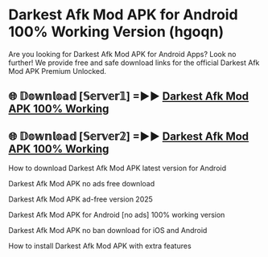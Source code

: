 # Darkest Afk Mod APK for Android 100% Working Version (hgoqn)

Are you looking for Darkest Afk Mod APK for Android Apps? Look no further! We provide free and safe download links for the official Darkest Afk Mod APK Premium Unlocked.

## 🌐 𝔻𝕠𝕨𝕟𝕝𝕠𝕒𝕕 [𝕊𝕖𝕣𝕧𝕖𝕣𝟙] =►► [Darkest Afk Mod APK 100% Working](https://modyolo-qj1.pages.dev?q=Darkest+Afk+Mod+APK)

## 🌐 𝔻𝕠𝕨𝕟𝕝𝕠𝕒𝕕 [𝕊𝕖𝕣𝕧𝕖𝕣𝟚] =►► [Darkest Afk Mod APK 100% Working](https://modyolo-qj1.pages.dev?q=Darkest+Afk+Mod+APK)

How to download Darkest Afk Mod APK latest version for Android

Darkest Afk Mod APK no ads free download

Darkest Afk Mod APK ad-free version 2025

Darkest Afk Mod APK for Android [no ads] 100% working version

Darkest Afk Mod APK no ban download for iOS and Android

How to install Darkest Afk Mod APK with extra features